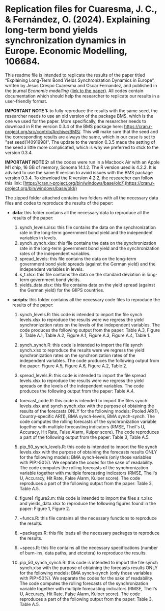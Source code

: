 # Replication files for Cuaresma, J. C., & Fernández, O. (2024). Explaining long-term bond yields synchronization dynamics in Europe. Economic Modelling, 106684.


This readme file is intended to replicate the results of the paper titled “Explaining Long-Term Bond Yields Synchronization Dynamics in Europe”, written by Jesus Crespo Cuaresma and Oscar Fernandez, and published in the journal *Economic modelling* ([link to the paper](https://www.sciencedirect.com/science/article/pii/S0264999324000403)). All codes contain documentation which should help the researcher to replicate our results in a user-friendly format. 


**IMPORTANT NOTE 1:** to fully reproduce the results with the same seed, the researcher needs to use an old version of the package BMS, which is the one we used for the paper. More specifically, the researcher needs to download in R the version 0.3.4 of the BMS package here: https://cran.r-project.org/src/contrib/Archive/BMS/. This will make sure that the seed and the corresponding results are always the same, which in our case is set to "set.seed(14091998)". The update to the version 0.3.5 made the setting of the seed a little more complicated, which is why we preferred to stick to the version 0.3.4. 

**IMPORTANT NOTE 2:** all the codes were run in a Macbook Air with an Apple M1 chip, 16 GB of memory, Sonoma 14.1.2. The R version used is 4.2.2. It is advised to use the same R version to avoid issues with the BMS package version 0.3.4. To download the R version 4.2.2, the researcher can follow this link: [https://cran.r-project.org/bin/windows/base/old/](https://cran.r-project.org/bin/windows/base/old/)

The zipped folder attached contains two folders with all the necessary data files and codes to reproduce the results of the paper:

- **data**: this folder contains all the necessary data to reproduce all the results of the paper:
   
	1. synch_levels.xlsx: this file contains the data on the synchronization rate in the long-term government bond yield and the independent variables in levels.
	2. synch_synch.xlsx: this file contains the data on the synchronization rate in the long-term government bond yield and the synchronization rates of the independent variables.
	3. spread_levels: this file contains the data on the long-term government bond yield spreads (against the German yield) and the independent variables in levels.
	4. s_t.xlsx: this file contains the data on the standard deviation in long-term government bond yields.
 	5. yields_data.xlsx: this file contains data on the yield spread (against the German yield) for the GIIPS countries.

- **scripts**: this folder contains all the necessary code files to reproduce the results of the paper:
	1. synch_levels.R: this code is intended to import the file synch levels.xlsx to reproduce the results were we regress the yield synchronization rates on the levels of the independent variables. The code produces the following output from the paper: Table A.3, Figure 3, Table A.1, Table A.2, Figure A.1, Figure A.3, Figure A.4, Table 1.

	2. synch_synch.R: this code is intended to import the file synch synch.xlsx to reproduce the results were we regress the yield synchronization rates on the synchronization rates of the independent variables. The code produces the following output from the paper: Figure A.5, Figure A.6, Figure A.2, Table 2.

	3. spread_levels.R: this code is intended to import the file spread levels.xlsx to reproduce the results were we regress the yield spreads on the levels of the independent variables. The code produces the following output from the paper: Table A.4.

	4. forecast_code.R: this code is intended to import the files synch levels.xlsx and synch synch.xlsx with the purpose of obtaining the results of the forecasts ONLY for the following models: Pooled AR(1), Country-specific AR(1), BMA synch-levels, BMA synch-synch. The code computes the rolling forecasts of the synchronization variable together with multiple forecasting indicators (RMSE, Theil's U, Accuracy, Hit Rate, False Alarm, Kuiper score). The code reproduces a part of the following output from the paper: Table 3, Table A.5.

	5. pip_50_synch_levels.R: this code is intended to import the file synch levels.xlsx with the purpose of obtaining the forecasts results ONLY for the following models: BMA synch-levels (only those variables with PIP>50\%). We separate the codes for the sake of readability. The code computes the rolling forecasts of the synchronization variable together with multiple forecasting indicators (RMSE, Theil's U, Accuracy, Hit Rate, False Alarm, Kuiper score). The code reproduces a part of the following output from the paper: Table 3, Table A.5.   

	6. figure1_figure2.m: this code is intended to import the files s_t.xlsx and yields_data.xlsx to reproduce the following figures found in the paper: Figure 1, Figure 2.
 	7. ~funcs.R: this file contains all the necessary functions to reproduce the results.
	8. ~packages.R: this file loads all the necessary packages to reproduce the results. 
 	9. ~specs.R: this file contains all the necessary specifications (number of burn-ins, data paths, and etcetera) to reproduce the results. 


	6. pip_50_synch_synch.R: this code is intended to import the file synch synch.xlsx with the purpose of obtaining the forecasts results ONLY for the following models: BMA synch-synch (only those variables with PIP>50\%). We separate the codes for the sake of readability. The code computes the rolling forecasts of the synchronization variable together with multiple forecasting indicators (RMSE, Theil's U, Accuracy, Hit Rate, False Alarm, Kuiper score). The code reproduces a part of the following output from the paper: Table 3, Table A.5.

